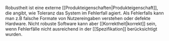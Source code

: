 Robustheit ist eine externe [[Produkteigenschaften|Produkteigenschaft]], die angibt, wie Toleranz das System im Fehlerfall agiert. Als Fehlerfalls kann man z.B falsche Formate von Nutzereingaben verstehen oder defekte Hardware. Nicht robuste Software kann aber [[Korrektheit|korrekt]] sein, wenn Fehlerfälle nicht ausreichend in der [[Spezifikation]] berücksichtigt wurden.